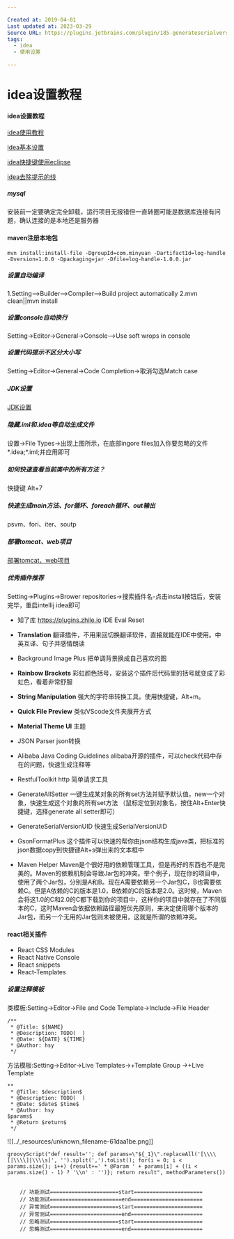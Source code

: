 ```yaml
---

Created at: 2019-04-01
Last updated at: 2023-03-29
Source URL: https://plugins.jetbrains.com/plugin/185-generateserialversionuid
tags: 
  - idea
  - 使用设置

---
```


# idea设置教程


#### idea设置教程

[idea使用教程](https://blog.csdn.net/fanrenxiang/article/details/80503490)

[idea基本设置](https://blog.csdn.net/RobertoHuang/article/details/75042116)

[idea快捷键使用eclipse](https://blog.csdn.net/zxfly6/article/details/82112322)

[idea去除提示的线](https://blog.csdn.net/best_luxi/article/details/81253316)

##### mysql

安装前一定要确定完全卸载，运行项目无报错但一直转圈可能是数据库连接有问题，确认连接的是本地还是服务器

#### maven注册本地包

    mvn install:install-file -DgroupId=com.minyuan -DartifactId=log-handle -Dversion=1.0.0 -Dpackaging=jar -Dfile=log-handle-1.0.0.jar


##### 设置自动编译

1.Setting-->Builder-->Compiler-->Build project automatically
2.mvn clean||mvn install

##### 设置console自动换行

Setting->Editor->General->Console-->Use soft wrops in console

##### 设置代码提示不区分大小写

Setting->Editor->General->Code Completion->取消勾选Match case

##### JDK设置

[JDK设置](https://blog.csdn.net/fanrenxiang/article/details/80676262)

##### 隐藏.iml和.idea等自动生成文件

设置->File Types->出现上图所示，在底部ingore files加入你要忽略的文件*.idea;*.iml;并应用即可

##### 如何快速查看当前类中的所有方法？

快捷键 Alt+7

##### 快速生成main方法、for循环、foreach循环、out输出

psvm、fori、iter、soutp

##### 部署tomcat、web项目

[部署tomcat、web项目](https://blog.csdn.net/fanrenxiang/article/details/79588020)

##### 优秀插件推荐

Setting->Plugins->Brower repositories->搜索插件名-点击install按钮后，安装完毕，重启intellij idea即可

* 知了库
	https://plugins.zhile.io
	IDE Eval Reset

* **Translation**
	翻译插件，不用来回切换翻译软件，直接就能在IDE中使用。中英互译、句子并感情朗读
* Background Image Plus
	把单调背景换成自己喜欢的图
* **Rainbow Brackets**
	彩虹颜色括号，安装这个插件后代码里的括号就变成了彩虹色，看着非常舒服
* **String Manipulation**
	强大的字符串转换工具。使用快捷键，Alt+m。
* **Quick File Preview**
	类似VScode文件夹展开方式
* **Material Theme UI**
	主题
* JSON Parser
	json转换
* Alibaba Java Coding Guidelines
	alibaba开源的插件，可以check代码中存在的问题，快速生成注释等
* RestfulToolkit
	http 简单请求工具
* GenerateAllSetter
	一键生成某对象的所有set方法并赋予默认值，new一个对象，快速生成这个对象的所有set方法
	（鼠标定位到对象名，按住Alt+Enter快捷键，选择generate all setter即可）
* GenerateSerialVersionUID
	快速生成SerialVersionUID
* GsonFormatPlus
	这个插件可以快速的帮你由json结构生成java类，把标准的json数据copy到快捷键Alt+s弹出来的文本框中
* Maven Helper
	Maven是个很好用的依赖管理工具，但是再好的东西也不是完美的。Maven的依赖机制会导致Jar包的冲突。举个例子，现在你的项目中，使用了两个Jar包，分别是A和B。现在A需要依赖另一个Jar包C，B也需要依赖C。但是A依赖的C的版本是1.0，B依赖的C的版本是2.0。这时候，Maven会将这1.0的C和2.0的C都下载到你的项目中，这样你的项目中就存在了不同版本的C，这时Maven会依据依赖路径最短优先原则，来决定使用哪个版本的Jar包，而另一个无用的Jar包则未被使用，这就是所谓的依赖冲突。

#### react相关插件

* React CSS Modules
* React Native Console
* React snippets
* React-Templates

##### 设置注释模板

类模板:Setting->Editor->File and Code Template->Include->File Header

    /**
     * @Title: ${NAME}
     * @Description: TODO(  )
     * @Date: ${DATE} ${TIME}
     * @Author: hsy
     */


方法模板:Setting->Editor->Live Templates->+Template Group ->+Live Template

    **
     * @Title: $description$
     * @Description: TODO(  )
     * @Date: $date$ $time$
     * @Author: hsy
    $params$
     * @Return $return$
     */ 


![[../_resources/unknown_filename-61daa1be.png]]

    groovyScript("def result=''; def params=\"${_1}\".replaceAll('[\\\\[|\\\\]|\\\\s]', '').split(',').toList(); for(i = 0; i < params.size(); i++) {result+=' * @Param ' + params[i] + ((i < params.size() - 1) ? '\\n' : '')}; return result", methodParameters())


        // 功能测试======================start======================	
        // 功能测试=======================end=======================
        // 异常测试======================start======================
        // 异常测试=======================end=======================
        // 忽略测试======================start======================
        // 忽略测试=======================end=======================

